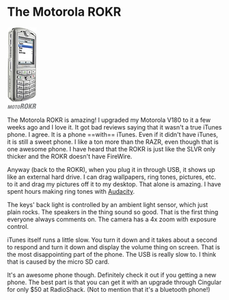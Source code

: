 # The Motorola ROKR

![Motorola ROKR](0z3o322N3l3d1q3p0Y463M3f1d183F0H.jpg)

The Motorola ROKR is amazing! I upgraded my Motorola V180 to it a few weeks ago and I love it. It got bad reviews saying that it wasn't a true iTunes phone. I agree. It is a phone ==with== iTunes. Even if it didn't have iTunes, it is still a sweet phone. I like a ton more than the RAZR, even though that is one awesome phone. I have heard that the ROKR is just like the SLVR only thicker and the ROKR doesn't have FireWire.

Anyway (back to the ROKR), when you plug it in through USB, it shows up like an external hard drive. I can drag wallpapers, ring tones, pictures, etc. to it and drag my pictures off it to my desktop. That alone is amazing. I have spent hours making ring tones with [Audacity](http://audacity.sf.net/).

The keys' back light is controlled by an ambient light sensor, which just plain rocks. The speakers in the thing sound so good. That is the first thing everyone always comments on. The camera has a 4x zoom with exposure control.

iTunes itself runs a little slow. You turn it down and it takes about a second to respond and turn it down and display the volume thing on screen. That is the most disappointing part of the phone. The USB is really slow to. I think that is caused by the micro SD card.

It's an awesome phone though. Definitely check it out if you getting a new phone. The best part is that you can get it with an upgrade through Cingular for only $50 at RadioShack. (Not to mention that it's a bluetooth phone!)
